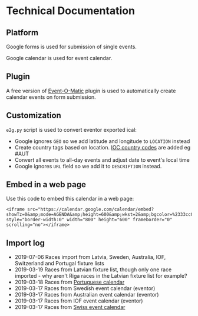 # Technical Documentation

## Platform
Google forms is used for submission of single events.

Google calendar is used for event calendar.

## Plugin
A free version of [Event-O-Matic](https://amplifiedlabs.zendesk.com/hc/en-us/categories/202878748-Event-O-Matic) 
plugin is used to automatically create calendar events on 
form submission.

## Customization
`e2g.py` script is used to convert eventor exported ical:

* Google ignores `GEO` so we add latitude and longitude to `LOCATION` instead
* Create country tags based on location. [IOC country codes](https://en.wikipedia.org/wiki/List_of_IOC_country_codes) are added eg #AUT
* Convert all events to all-day events and adjust date to event's local time
* Google ignores `URL` field so we add it to `DESCRIPTION` instead.

## Embed in a web page
Use this code to embed this calendar in a web page:
```
<iframe src="https://calendar.google.com/calendar/embed?showTz=0&amp;mode=AGENDA&amp;height=600&amp;wkst=2&amp;bgcolor=%2333cc00&amp;src=cktpr9p08or12g0820g83kce0o%40group.calendar.google.com&amp;color=%23691426&amp;ctz=Europe%2FStockholm" style="border-width:0" width="800" height="600" frameborder="0" scrolling="no"></iframe>
```

## Import log
* 2019-07-06 Races import from Latvia, Sweden, Australia, IOF, Switzerland and Portugal fixture lists
* 2019-03-19 Races from Latvian fixture list, though only one race imported - why aren't Riga races in the Latvian fixture list for example?
* 2019-03-18 Races from [Portuguese calendar](http://www.orioasis.pt/oasis/shortcut.php?&action=shortcut_events_all_info&calendarid=59%2C6%2C17%2C16%2C18%2C30%2C19%2C32%2C36%2C37%2C52%2C79%2C69%2C85%2C&disciplinid=2&country_code=PT&quantity=20&interval=calend&view_type=list&show_past_events=on&date_start=2019-03-11&col_name=on&col_place=on&col_type=on&col_org=on&col_date=on&col_options=on&task=export&)
* 2019-03-17 Races from Swedish event calendar (eventor)
* 2019-03-17 Races from Australian event calendar (eventor)
* 2019-03-17 Races from IOF event calendar (eventor)
* 2019-03-17 Races from [Swiss event calendar](https://www.o-l.ch/cgi-bin/fixtures?&year=2019&kind=2) 